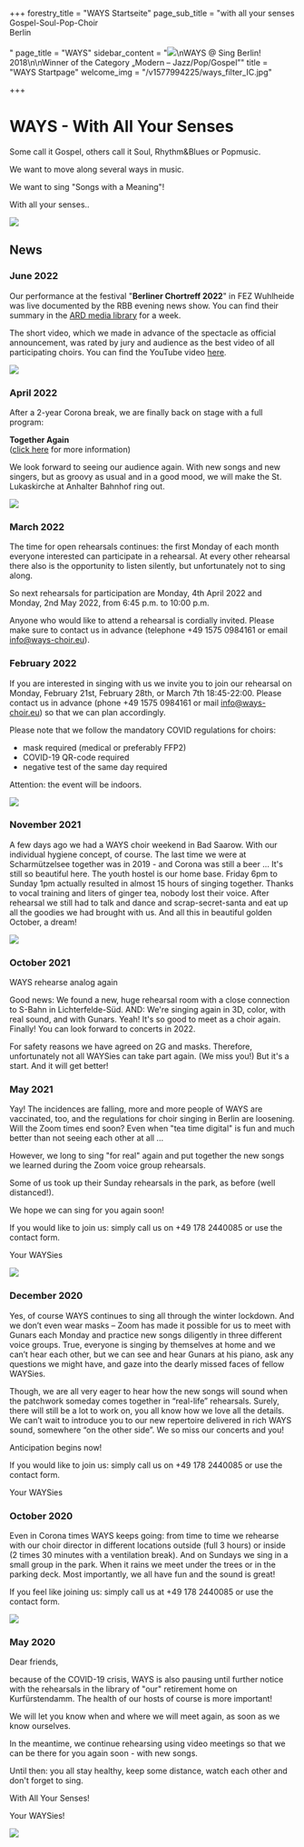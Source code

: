 +++
forestry_title = "WAYS Startseite"
page_sub_title = "with all your senses<br>Gospel-Soul-Pop-Choir<br>Berlin<br><br>"
page_title = "WAYS"
sidebar_content = "![](https://res.cloudinary.com/ways-choir/image/upload/v1578645829/SingBerlinLogo.png)\nWAYS @ Sing Berlin! 2018\n\nWinner of the Category „Modern – Jazz/Pop/Gospel”"
title = "WAYS Startpage"
welcome_img = "/v1577994225/ways_filter_IC.jpg"

+++
# WAYS - With All Your Senses

Some call it Gospel, others call it Soul, Rhythm&Blues or Popmusic.

We want to move along several ways in music.

We want to sing "Songs with a Meaning"!

With all your senses..

![](https://res.cloudinary.com/ways-choir/image/upload/v1654533000/WAYS-May-2022.jpg)

## News

### June 2022

Our performance at the festival "**Berliner Chortreff 2022**" in FEZ Wuhlheide was live documented by the RBB evening news show. You can find their summary in the [ARD media library](https://www.ardmediathek.de/video/rbb24/landesmusikrat-berlin-laedt-zum-chortreff-in-die-wuhlheide/rbb-fernsehen/Y3JpZDovL3JiYi1vbmxpbmUuZGUvcmJiMjQvMjAyMi0wNi0yNlQyMTo0NTowMF82NjQ4ZjEyZi1hOTZlLTQxNWMtYjNlNy0yZTdlZDNlYzQ5ZTgvTGFuZGVzbXVzaWtyYXQtQmVybGluLUNob3J0cmVmZi1FbnNlbWJsZXMtTGFuZGVzbXVzaWtha2FkZW1pZS1XdWhsaGVpZGUtQ2hyaXN0dXNraXJjaGUtY2hvcndldHRiZXdlcmI "ARD-Mediathek - RBB24") for a week.

The short video, which we made in advance of the spectacle as official announcement, was rated by jury and audience as the best video of all participating choirs. You can find the YouTube video [here](https://www.youtube.com/watch?v=58OQJZcX2m4 "YouTube - WAYS beim Berliner Chortreff 2022").

![](https://res.cloudinary.com/ways-choir/image/upload/v1656326044/220626_Chortreff-Video.jpg)

### April 2022

After a 2-year Corona break, we are finally back on stage with a full program:

**Together Again**  
([click here](https://www.ways-choir.eu/en/events/20220702-together-again/ "Infos about the concert") for more information)

We look forward to seeing our audience again.  With new songs and new singers, but as groovy as usual and in a good mood, we will make the St. Lukaskirche at Anhalter Bahnhof ring out.

![](https://res.cloudinary.com/ways-choir/image/upload/v1653245626/20220702-Concert_TogetherAgain.jpg)

### March 2022

The time for open rehearsals continues: the first Monday of each month everyone interested can participate in a rehearsal. At every other rehearsal there also is the opportunity to listen silently, but unfortunately not to sing along.

So next rehearsals for participation are Monday, 4th April 2022 and Monday, 2nd May 2022, from 6:45 p.m. to 10:00 p.m.

Anyone who would like to attend a rehearsal is cordially invited. Please make sure to contact us in advance (telephone +49 1575 0984161 or email info@ways-choir.eu).

### February 2022

If you are interested in singing with us we invite you to join our rehearsal on Monday, February 21st, February 28th, or March 7th 18:45-22:00. Please contact us in advance (phone +49 1575 0984161 or mail info@ways-choir.eu) so that we can plan accordingly.

Please note that we follow the mandatory COVID regulations for choirs:

* mask required (medical or preferably FFP2)
* COVID-19 QR-code required
* negative test of the same day required

Attention: the event will be indoors.

![](https://res.cloudinary.com/ways-choir/image/upload/v1644186862/78140A42-27CD-45E1-A65C-6509460ADE5D.jpg)

### November 2021

A few days ago we had a WAYS choir weekend in Bad Saarow. With our individual hygiene concept, of course. The last time we were at Scharmützelsee together was in 2019 - and Corona was still a beer ... It's still so beautiful here. The youth hostel is our home base. Friday 6pm to Sunday 1pm actually resulted in almost 15 hours of singing together. Thanks to vocal training and liters of ginger tea, nobody lost their voice. After rehearsal we still had to talk and dance and scrap-secret-santa and eat up all the goodies we had brought with us. And all this in beautiful golden October, a dream!

![](https://res.cloudinary.com/ways-choir/image/upload/v1636211805/211031_BadSaarow_Webseite.jpg)

### October 2021

WAYS rehearse analog again

Good news: We found a new, huge rehearsal room with a close connection to S-Bahn in Lichterfelde-Süd. AND: We're singing again in 3D, color, with real sound, and with Gunars. Yeah! It's so good to meet as a choir again. Finally! You can look forward to concerts in 2022.

For safety reasons we have agreed on 2G and masks. Therefore, unfortunately not all WAYSies can take part again. (We miss you!) But it's a start. And it will get better!

### May 2021

Yay! The incidences are falling, more and more people of WAYS are vaccinated, too, and the regulations for choir singing in Berlin are loosening. Will the Zoom times end soon? Even when "tea time digital" is fun and much better than not seeing each other at all ...

However, we long to sing "for real" again and put together the new songs we learned during the Zoom voice group rehearsals.

Some of us took up their Sunday rehearsals in the park, as before (well distanced!).

We hope we can sing for you again soon!

If you would like to join us: simply call us on +49 178 2440085 or use the contact form.

Your WAYSies

![](https://res.cloudinary.com/ways-choir/image/upload/v1622640928/59650399-7D49-4B8F-A267-24C795EABF35.jpg)

### December 2020

Yes, of course WAYS continues to sing all through the winter lockdown. And we don’t even wear masks – Zoom has made it possible for us to meet with Gunars each Monday and practice new songs diligently in three different voice groups. True, everyone is singing by themselves at home and we can’t hear each other, but we can see and hear Gunars at his piano, ask any questions we might have, and gaze into the dearly missed faces of fellow WAYSies.

Though, we are all very eager to hear how the new songs will sound when the patchwork someday comes together in “real-life” rehearsals. Surely, there will still be a lot to work on, you all know how we love all the details. We can’t wait to introduce you to our new repertoire delivered in rich WAYS sound, somewhere “on the other side”. We so miss our concerts and you!

Anticipation begins now!

If you would like to join us: simply call us on +49 178 2440085 or use the contact form.

Your WAYSies

### October 2020

Even in Corona times WAYS keeps going: from time to time we rehearse with our choir director in different locations outside (full 3 hours) or inside (2 times 30 minutes with a ventilation break). And on Sundays we sing in a small group in the park. When it rains we meet under the trees or in the parking deck. Most importantly, we all have fun and the sound is great!

If you feel like joining us: simply call us at +49 178 2440085 or use the contact form.

![](https://res.cloudinary.com/ways-choir/image/upload/v1601821704/38ED5EDE-0A52-472C-9A24-22CCF8C4F371_gkznwx.jpg)

### May 2020

Dear friends,

because of the COVID-19 crisis, WAYS is also pausing until further notice with the rehearsals in the library of "our" retirement home on Kurfürstendamm. The health of our hosts of course is more important!

We will let you know when and where we will meet again, as soon as we know ourselves.

In the meantime, we continue rehearsing using video meetings so that we can be there for you again soon - with new songs.

Until then: you all stay healthy, keep some distance, watch each other and don't forget to sing.

With All Your Senses!

Your WAYSies!

![](https://res.cloudinary.com/ways-choir/image/upload/v1587326826/91072E60-4C13-4A22-B783-9826969C8E2C_mftwwj.jpg)